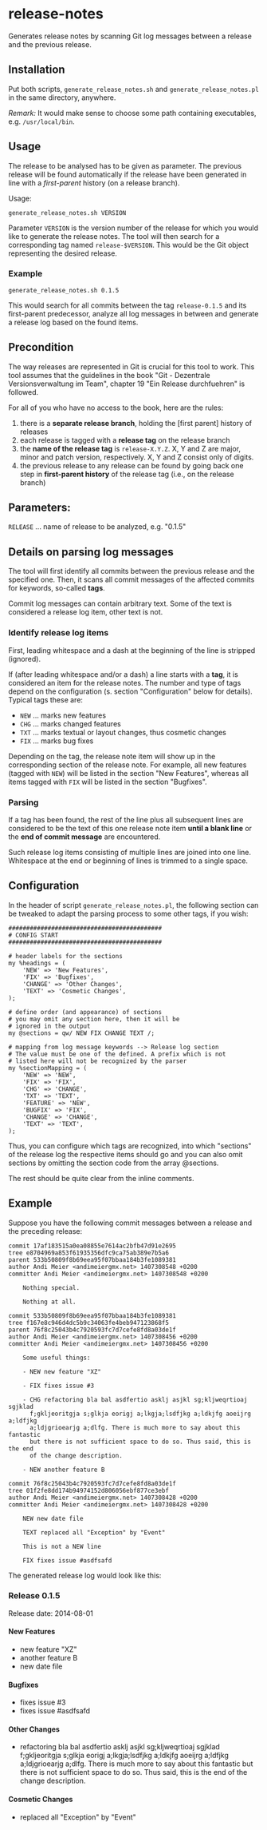 release-notes
=============

Generates release notes by scanning Git log messages between a release and the previous release.

## Installation

Put both scripts, `generate_release_notes.sh` and `generate_release_notes.pl` in the same directory, anywhere. 

*Remark:* It would make sense to choose some path containing executables, e.g. `/usr/local/bin`.   

## Usage 

The release to be analysed has to be given as parameter. The previous release will be found automatically if the release have been generated in line with a *first-parent* history (on a release branch).

Usage:

    generate_release_notes.sh VERSION

Parameter `VERSION` is the version number of the release for which you would like to generate the release notes. The tool will then search for a corresponding tag named `release-$VERSION`. This would be the Git object representing the desired release.

### Example

    generate_release_notes.sh 0.1.5

This would search for all commits between the tag `release-0.1.5` and its first-parent predecessor, analyze all log messages in between and generate a release log based on the found items.


## Precondition

The way releases are represented in Git is crucial for this tool to work. This tool assumes that the guidelines in the book "Git - Dezentrale Versionsverwaltung im Team", chapter 19 "Ein Release durchfuehren" is followed.

For all of you who have no access to the book, here are the rules:

1. there is a **separate release branch**, holding the [first parent] history of releases
2. each release is tagged with a **release tag** on the release branch
3. the **name of the release tag** is `release-X.Y.Z`. X, Y and Z are major, minor and patch version, respectively. X, Y and Z consist only of digits.
4. the previous release to any release can be found by going back one step in **first-parent history** of the release tag (i.e., on the release branch)

## Parameters:

`RELEASE` ... name of release to be analyzed, e.g. "0.1.5"

## Details on parsing log messages

The tool will first identify all commits between the previous release and the specified one. Then, it scans all commit messages of the affected commits for keywords, so-called **tags**.

Commit log messages can contain arbitrary text. Some of the text is considered a release log item, other text is not.

### Identify release log items

First, leading whitespace and a dash at the beginning of the line is stripped (ignored).

If (after leading whitespace and/or a dash) a line starts with a **tag**, it is considered an item for the release notes. The number and type of tags depend on the configuration (s. section "Configuration" below for details). Typical tags these are:

* `NEW` ... marks new features
* `CHG` ... marks changed features
* `TXT` ... marks textual or layout changes, thus cosmetic changes
* `FIX` ... marks bug fixes

Depending on the tag, the release note item will show up in the corresponding section of the release note. For example, all new features (tagged with `NEW`) will be listed in the section "New Features", whereas all items tagged with `FIX` will be listed in the section "Bugfixes".

### Parsing

If a tag has been found, the rest of the line plus all subsequent lines are considered to be the text of this one release note item **until a blank line** or the **end of commit message** are encountered.  

Such release log items consisting of multiple lines are joined into one line. Whitespace at the end or beginning of lines is trimmed to a single space.

## Configuration

In the header of script `generate_release_notes.pl`, the following section can be tweaked to adapt the parsing process to some other tags, if you wish:

    ###########################################
    # CONFIG START
    ###########################################
    
    # header labels for the sections
    my %headings = (
        'NEW' => 'New Features',
        'FIX' => 'Bugfixes',
        'CHANGE' => 'Other Changes',
        'TEXT' => 'Cosmetic Changes',
    );
    
    # define order (and appearance) of sections
    # you may omit any section here, then it will be 
    # ignored in the output
    my @sections = qw/ NEW FIX CHANGE TEXT /;
    
    # mapping from log message keywords --> Release log section
    # The value must be one of the defined. A prefix which is not
    # listed here will not be recognized by the parser
    my %sectionMapping = (
        'NEW' => 'NEW',
        'FIX' => 'FIX',
        'CHG' => 'CHANGE',
        'TXT' => 'TEXT',
        'FEATURE' => 'NEW',
        'BUGFIX' => 'FIX',
        'CHANGE' => 'CHANGE',
        'TEXT' => 'TEXT',
    );
 
Thus, you can configure which tags are recognized, into which "sections" of the release log the respective items should go and you can also omit sections by omitting the section code from the array @sections.

The rest should be quite clear from the inline comments.

## Example

Suppose you have the following commit messages between a release and the preceding release:

    commit 17af183515a0ea08855e7614ac2bfb47d91e2695
    tree e8704969a853f61935356dfc9ca75ab389e7b5a6
    parent 533b50809f8b69eea95f07bbaa184b3fe1089381
    author Andi Meier <andimeiergmx.net> 1407308548 +0200
    committer Andi Meier <andimeiergmx.net> 1407308548 +0200
    
        Nothing special.
        
        Nothing at all.
    
    commit 533b50809f8b69eea95f07bbaa184b3fe1089381
    tree f167e8c946d4dc5b9c34063fe4beb947123868f5
    parent 76f8c25043b4c7920593fc7d7cefe8fd8a03de1f
    author Andi Meier <andimeiergmx.net> 1407308456 +0200
    committer Andi Meier <andimeiergmx.net> 1407308456 +0200
    
        Some useful things:
        
        - NEW new feature "XZ"
        
        - FIX fixes issue #3
        
        - CHG refactoring bla bal asdfertio asklj asjkl sg;kljweqrtioaj sgjklad
          f;gkljeoritgja s;glkja eorigj a;lkgja;lsdfjkg a;ldkjfg aoeijrg a;ldfjkg
          a;ldjgrioearjg a;dlfg. There is much more to say about this fantastic 
    	  but there is not sufficient space to do so. Thus said, this is the end 
    	  of the change description.
        
        - NEW another feature B
    
    commit 76f8c25043b4c7920593fc7d7cefe8fd8a03de1f
    tree 01f2fe8dd174b94974152d806056ebf877ce3ebf
    author Andi Meier <andimeiergmx.net> 1407308428 +0200
    committer Andi Meier <andimeiergmx.net> 1407308428 +0200
    
        NEW new date file
    
    	TEXT replaced all "Exception" by "Event"
    	
    	This is not a NEW line
    	
    	FIX fixes issue #asdfsafd
	
The generated release log would look like this:

### Release 0.1.5

Release date: 2014-08-01

#### New Features

- new feature "XZ"
- another feature B
- new date file

#### Bugfixes

- fixes issue #3
- fixes issue #asdfsafd

#### Other Changes

- refactoring bla bal asdfertio asklj asjkl sg;kljweqrtioaj sgjklad f;gkljeoritgja s;glkja eorigj a;lkgja;lsdfjkg a;ldkjfg aoeijrg a;ldfjkg a;ldjgrioearjg a;dlfg. There is much more to say about this
fantastic  but there is not sufficient space to do so. Thus said, this is the end  of the change description.

#### Cosmetic Changes

- replaced all "Exception" by "Event"
 